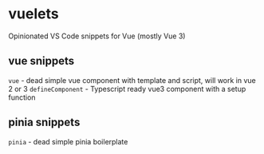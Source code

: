 # vuelets
Opinionated VS Code snippets for Vue (mostly Vue 3)

## vue snippets
`vue` - dead simple vue component with template and script, will work in vue 2 or 3
`defineComponent` - Typescript ready vue3 component with a setup function

## pinia snippets
`pinia` - dead simple pinia boilerplate 